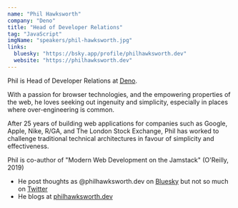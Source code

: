 ```yaml
---
name: "Phil Hawksworth"
company: "Deno"
title: "Head of Developer Relations"
tag: "JavaScript"
imgName: "speakers/phil-hawksworth.jpg"
links:
  bluesky: "https://bsky.app/profile/philhawksworth.dev"
  website: "https://philhawksworth.dev"
---
```


Phil is Head of Developer Relations at [Deno](https://deno.com).

With a passion for browser technologies, and the empowering properties of the web, he loves seeking out ingenuity and simplicity, especially in places where over-engineering is common.

After 25 years of building web applications for companies such as Google, Apple, Nike, R/GA, and The London Stock Exchange, Phil has worked to challenge traditional technical architectures in favour of simplicity and effectiveness.

Phil is co-author of "Modern Web Development on the Jamstack" (O'Reilly, 2019)

- He post thoughts as @philhawksworth.dev on [Bluesky](https://bsky.app/profile/philhawksworth.dev) but not so much on [Twitter](https://twitter.com/philhawksworth)
- He blogs at [philhawksworth.dev](https://www.philhawksworth.dev)
